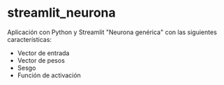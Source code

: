 # streamlit_neurona

Aplicación con Python y Streamlit "Neurona genérica" con las siguientes características:

- Vector de entrada
- Vector de pesos
- Sesgo
- Función de activación

